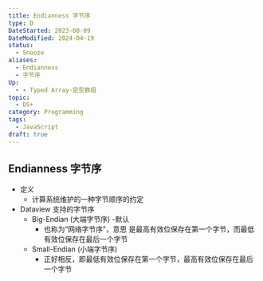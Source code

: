 ```yaml
---
title: Endianness 字节序
type: D
DateStarted: 2023-08-09
DateModified: 2024-04-19
status:
  - Snooze
aliases:
  - Endianness
  - 字节序
Up:
  - - Typed Array-定型数组
topic:
  - DS+
category: Programming
tags:
  - JavaScript
draft: true
---
```


## Endianness 字节序

- 定义
  - 计算系统维护的一种字节顺序的约定
- Dataview 支持的字节序
  - Big-Endian (大端字节序) -默认
    - 也称为“网络字节序”，意思 是最高有效位保存在第一个字节，而最低有效位保存在最后一个字节
  - Small-Endian (小端字节序)
    - 正好相反，即最低有效位保存在第一个字节，最高有效位保存在最后一个字节
